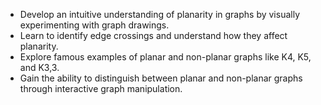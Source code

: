 - Develop an intuitive understanding of planarity in graphs by visually experimenting with graph drawings.
- Learn to identify edge crossings and understand how they affect planarity.
- Explore famous examples of planar and non-planar graphs like K4, K5, and K3,3.
- Gain the ability to distinguish between planar and non-planar graphs through interactive graph manipulation.